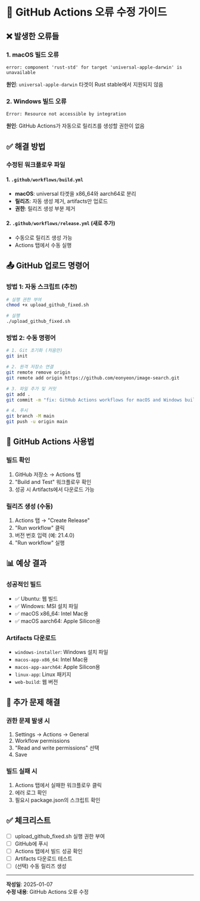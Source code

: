 # 🔧 GitHub Actions 오류 수정 가이드

## ❌ 발생한 오류들

### 1. macOS 빌드 오류
```
error: component 'rust-std' for target 'universal-apple-darwin' is unavailable
```
**원인**: `universal-apple-darwin` 타겟이 Rust stable에서 지원되지 않음

### 2. Windows 빌드 오류
```
Error: Resource not accessible by integration
```
**원인**: GitHub Actions가 자동으로 릴리즈를 생성할 권한이 없음

## ✅ 해결 방법

### 수정된 워크플로우 파일

#### 1. `.github/workflows/build.yml`
- **macOS**: universal 타겟을 x86_64와 aarch64로 분리
- **릴리즈**: 자동 생성 제거, artifacts만 업로드
- **권한**: 릴리즈 생성 부분 제거

#### 2. `.github/workflows/release.yml` (새로 추가)
- 수동으로 릴리즈 생성 가능
- Actions 탭에서 수동 실행

## 📤 GitHub 업로드 명령어

### 방법 1: 자동 스크립트 (추천)
```bash
# 실행 권한 부여
chmod +x upload_github_fixed.sh

# 실행
./upload_github_fixed.sh
```

### 방법 2: 수동 명령어
```bash
# 1. Git 초기화 (처음만)
git init

# 2. 원격 저장소 연결
git remote remove origin
git remote add origin https://github.com/eonyeon/image-search.git

# 3. 파일 추가 및 커밋
git add .
git commit -m "fix: GitHub Actions workflows for macOS and Windows builds"

# 4. 푸시
git branch -M main
git push -u origin main
```

## 🚀 GitHub Actions 사용법

### 빌드 확인
1. GitHub 저장소 → Actions 탭
2. "Build and Test" 워크플로우 확인
3. 성공 시 Artifacts에서 다운로드 가능

### 릴리즈 생성 (수동)
1. Actions 탭 → "Create Release"
2. "Run workflow" 클릭
3. 버전 번호 입력 (예: 21.4.0)
4. "Run workflow" 실행

## 📊 예상 결과

### 성공적인 빌드
- ✅ Ubuntu: 웹 빌드
- ✅ Windows: MSI 설치 파일
- ✅ macOS x86_64: Intel Mac용
- ✅ macOS aarch64: Apple Silicon용

### Artifacts 다운로드
- `windows-installer`: Windows 설치 파일
- `macos-app-x86_64`: Intel Mac용
- `macos-app-aarch64`: Apple Silicon용
- `linux-app`: Linux 패키지
- `web-build`: 웹 버전

## 🐛 추가 문제 해결

### 권한 문제 발생 시
1. Settings → Actions → General
2. Workflow permissions
3. "Read and write permissions" 선택
4. Save

### 빌드 실패 시
1. Actions 탭에서 실패한 워크플로우 클릭
2. 에러 로그 확인
3. 필요시 package.json의 스크립트 확인

## ✅ 체크리스트

- [ ] upload_github_fixed.sh 실행 권한 부여
- [ ] GitHub에 푸시
- [ ] Actions 탭에서 빌드 성공 확인
- [ ] Artifacts 다운로드 테스트
- [ ] (선택) 수동 릴리즈 생성

---
**작성일**: 2025-01-07  
**수정 내용**: GitHub Actions 오류 수정
